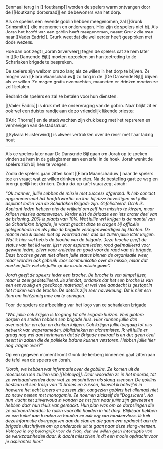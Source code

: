 Eenmaal terug in [[Houtkamp]] worden de spelers warm ontvangen door de [[Houtkamp dorpsraad]] en de bewoners van het dorp.

Als de spelers een levende goblin hebben meegenomen, zal [[Grunk Grimsmith]]  die meenemen en ondervragen. Hier zijn de spelers niet bij. Als Jorah het hoofd van een goblin heeft meegenomen, neemt Grunk die mee naar [[Vader Eadric]]. Grunk weet dat die wel eerder heeft gesproken met dode wezens.

Hoe dan ook zegt [[Jorah Silverveer]] tegen de spelers dat ze hem later in [[De Dansende Bijl]] moeten opzoeken om hun toetreding to de Scharlaken brigade te bespreken.

De spelers zijn welkom om zo lang als ze willen in het dorp te blijven. Ze mogen van [[Elara Maanschaduw]] zo lang in de [[De Dansende Bijl]] blijven als ze willen. Ze mogen gratis overnachten, maar eten en drinken moeten ze zelf betalen.  

Bedankt de spelers en zal ze betalen voor hun diensten. 

[[Vader Eadric]] is druk met de ondervraging van de goblin. Naar blijkt zit er ook wel een duister randje aan de zo vriendelijk lijkende priester.

[[Aric Thorne]] en de stadswachten zijn druk bezig met het repareren en verstevigen van de stadsmuur.

[[Sylvara Fluisterwind]] is alweer vertrokken over de rivier met haar lading hout.

  

---

Als de spelers later naar De Dansende Bijl gaan om Jorah op te zoeken vinden ze hem in de gelagkamer aan een tafel in de hoek. Jorah wenkt de spelers zich bij hem te voegen.

Zodra de spelers gaan zitten komt [[Elara Maanschaduw]] naar de spelers toe en vraagt wat ze willen drinken en eten. Na de bestelling gaat ze weg en brengt gelijk het drinken. Zodra dat op tafel staat zegt Jorah:

_"Ok mannen, jullie hebben de missie met success afgerond. Ik heb contact opgenomen met het hoofdkwartier en kan bij deze bevestigen dat jullie aspirant leden van de Scharlaken Brigade zijn. Gefeliciteerd. Denk ik. Aspirant leden hebben niet de vrijheid om zelf hun missies te kiezen, maar krijgen missies aangewezen. Verder eist de brigade een iets groter deel van de beloning. 20% in plaats van 10%. Wat jullie wel krijgen is de mantel van de Scharlaken brigade, je wordt geacht deze te dragen bij officiële gelegenheden en als jullie de brigade vertegenwoordigen bij klanten. De mantel heb ik alleen niet op voorraad hier, dus die zullen jullie later krijgen. Wat ik hier wel heb is de broche van de brigade. Deze broche geeft de status van het lid weer. Ijzer voor aspirant leden, rood_ _geëmailleerd_ _voor gewone leden, zilver voor ereleden en goud voor de raad van de brigade. Deze broches geven niet alleen jullie status binnen de organisatie weer, maar worden ook gebruik voor communicatie over de missie, maar dat merken jullie wel als jullie op de eerste missie gaan"._

_Jorah geeft de spelers ieder een broche. De broche is van simpel ijzer, maar is zeer gedetailleerd. Je ziet dat, ondanks dat het een broche is van een eenvoudig en goedkoop materiaal, er wel veel aandacht is gestopt in het maken van de broche. De details zijn zeer nauwkeurig. Dit is niet een item om lichtzinnig mee om te springen._

Toon de spelers de afbeelding van het logo van de scharlaken brigade

_"Wat jullie ook krijgen is toegang tot alle brigade huizen. Veel grotere dorpen en steden hebben een brigade huis. Hier kunnen jullie dan overnachten en eten en drinken krijgen. Ook krijgen jullie toegang tot ons netwerk van wapensmeden, bibliotheken en alchemisten._ _Ik wil jullie er graag nog wel aan herinneren dat de Brigade neutraal is en dus geen deel neemt in zaken die de politieke balans kunnen verstoren. Hebben jullie hier nog vragen over?"_

Op een gegeven moment komt Grunk de herberg binnen en gaat zitten aan de tafel van de spelers en Jorah. 

_"Jorah, we hebben wat informatie over de goblins. Ze komen uit de moerassen ten zuiden van [[Velnoya]]. Daar woonden ze in het moeras, tot ze verjaagd werden door wat ze omschrijven als slang-mensen. De goblins bestaan uit een troep van 10 broers en zussen, hoewel ik betwijfel in hoeverre het echt broers en zussen zijn, aangezien goblins het allemaal niet zo nauw nemen met monogamie. Ze noemen zichzelf de "Dogslicers". Na hun vlucht het zilverwoud in vonden ze het fort waar jullie zijn geweest en hebben daar hun thuis van gemaakt. Hun plan was om de dorpelingen die ze ontvoerd hadden te ruilen voor alle honden in het dorp. Blijkbaar hebben ze een hekel aan honden en houden ze ook erg van hondenvlees. Ik heb deze informatie doorgegeven aan de clan en die gaan een opdracht aan de brigade uitschrijven om op onderzoek uit te gaan naar deze slang-mensen. Velnoya is erg belangrijk voor de Clan, dus we willen geen interruptie van de werkzaamheden daar. Ik dacht misschien is dit een mooie opdracht voor je aspiranten hier."_